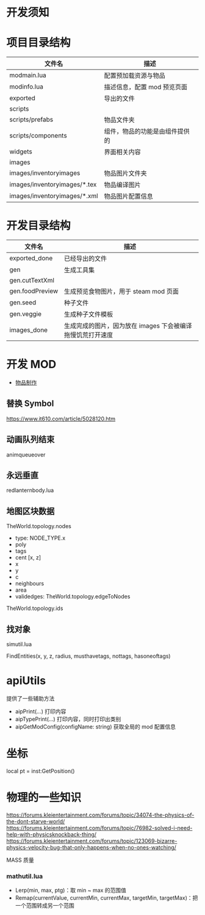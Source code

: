 # 开发须知

# 项目目录结构

| 文件名                        | 描述                           |
| ----------------------------- | ------------------------------ |
| modmain.lua                   | 配置预加载资源与物品           |
| modinfo.lua                   | 描述信息，配置 mod 预览页面    |
| exported                      | 导出的文件                     |
| scripts                       |                                |
| scripts/prefabs               | 物品文件夹                     |
| scripts/components            | 组件，物品的功能是由组件提供的 |
| widgets                       | 界面相关内容                   |
| images                        |                                |
| images/inventoryimages        | 物品图片文件夹                 |
| images/inventoryimages/\*.tex | 物品编译图片                   |
| images/inventoryimages/\*.xml | 物品图片配置信息               |

# 开发目录结构

| 文件名          | 描述                                                       |
| --------------- | ---------------------------------------------------------- |
| exported_done   | 已经导出的文件                                             |
| gen             | 生成工具集                                                 |
| gen.cutTextXml  |                                                            |
| gen.foodPreview | 生成预览食物图片，用于 steam mod 页面                      |
| gen.seed        | 种子文件                                                   |
| gen.veggie      | 生成种子文件模板                                           |
| images_done     | 生成完成的图片，因为放在 images 下会被编译拖慢饥荒打开速度 |

# 开发 MOD

- [物品制作](./item.md)

## 替换 Symbol

https://www.it610.com/article/5028120.htm

## 动画队列结束

animqueueover

## 永远垂直

redlanternbody.lua

## 地图区块数据

TheWorld.topology.nodes
- type: NODE_TYPE.x
- poly
- tags
- cent [x, z]
- x
- y
- c
- neighbours
- area
- validedges: TheWorld.topology.edgeToNodes

TheWorld.topology.ids

## 找对象

simutil.lua

FindEntities(x, y, z, radius, musthavetags, nottags, hasoneoftags)

# apiUtils

提供了一些辅助方法

- aipPrint(...) 打印内容
- aipTypePrint(...) 打印内容，同时打印出类别
- aipGetModConfig(configName: string) 获取全局的 mod 配置信息

# 坐标

local pt = inst:GetPosition()

# 物理的一些知识

https://forums.kleientertainment.com/forums/topic/34074-the-physics-of-the-dont-starve-world/
https://forums.kleientertainment.com/forums/topic/76982-solved-i-need-help-with-physicsknockback-thing/
https://forums.kleientertainment.com/forums/topic/123069-bizarre-physics-velocity-bug-that-only-happens-when-no-ones-watching/

MASS 质量

### mathutil.lua

* Lerp(min, max, ptg)：取 min ~ max 的范围值
* Remap(currentValue, currentMin, currentMax, targetMin, targetMax)：把一个范围转成另一个范围